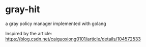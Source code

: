 # gray-hit
a gray policy manager implemented with golang


Inspired by the article: 
https://blog.csdn.net/caiguoxiong0101/article/details/104572533